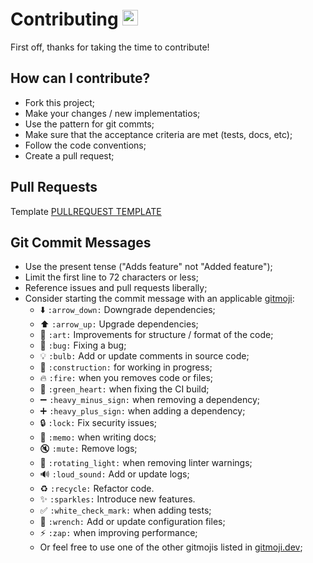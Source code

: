 # Contributing <img src="https://avatars.githubusercontent.com/u/115114649?s=400&u=7a327b1aaf9190fe648d5f834b87a16a8b13ae89&v=4" alt="The Noobs" style="width:25px;height:25px;">


First off, thanks for taking the time to contribute!

## How can I contribute?

- Fork this project;
- Make your changes / new implementatios;
- Use the pattern for git commts; 
- Make sure that the acceptance criteria are met (tests, docs, etc);
- Follow the code conventions;
- Create a pull request;

## Pull Requests

Template [PULLREQUEST TEMPLATE](PULL_REQUEST_TEMPLATE.md)

## Git Commit Messages

- Use the present tense ("Adds feature" not "Added feature");
- Limit the first line to 72 characters or less;
- Reference issues and pull requests liberally;
- Consider starting the commit message with an applicable [gitmoji](https://gitmoji.dev):
    - :arrow_down: `:arrow_down:` Downgrade dependencies;
    - :arrow_up: `:arrow_up:` Upgrade dependencies;
    - :art: `:art:` Improvements for structure / format of the code;
    - :bug: `:bug:` Fixing a bug;
    - :bulb: `:bulb:` Add or update comments in source code;
    - :construction: `:construction:` for working in progress;
    - :fire: `:fire:` when you removes code or files;
    - :green_heart: `:green_heart:` when fixing the CI build;
    - :heavy_minus_sign: `:heavy_minus_sign:` when removing a dependency;
    - :heavy_plus_sign: `:heavy_plus_sign:` when adding a dependency;
    - :lock: `:lock:` Fix security issues;
    - :memo: `:memo:` when writing docs;
    - :mute: `:mute:` Remove logs;
    - :rotating_light: `:rotating_light:` when removing linter warnings;
    - :loud_sound: `:loud_sound:` Add or update logs;
    - :recycle: `:recycle:` Refactor code.
    - :sparkles: `:sparkles:` Introduce new features.
    - :white_check_mark: `:white_check_mark:` when adding tests;
    - :wrench: `:wrench:` Add or update configuration files;
    - :zap: `:zap:` when improving performance;
    - Or feel free to use one of the other gitmojis listed in [gitmoji.dev](https://gitmoji.dev/);


